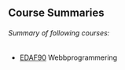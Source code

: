 ## Course Summaries

###### Summary of following courses:

* [EDAF90](http://cs.lth.se/edaf90/) Webbprogrammering

